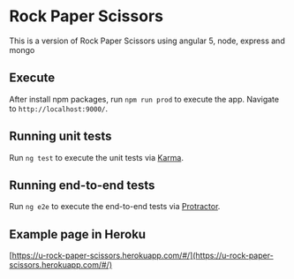# Rock Paper Scissors

This is a version of Rock Paper Scissors using angular 5, node, express and mongo

## Execute

After install npm packages, run `npm run prod` to execute the app. Navigate to `http://localhost:9000/`.

## Running unit tests

Run `ng test` to execute the unit tests via [Karma](https://karma-runner.github.io).

## Running end-to-end tests

Run `ng e2e` to execute the end-to-end tests via [Protractor](http://www.protractortest.org/).

## Example page in Heroku

[https://u-rock-paper-scissors.herokuapp.com/#/](https://u-rock-paper-scissors.herokuapp.com/#/)
